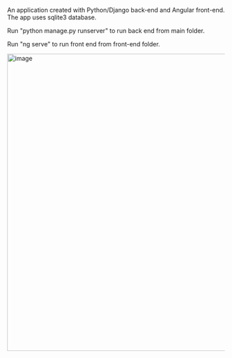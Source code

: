 An application created with Python/Django back-end and Angular front-end.
The app uses sqlite3 database.

Run "python manage.py runserver" to run back end from main folder.

Run "ng serve" to run front end from front-end folder.


<img width="688" alt="image" src="https://github.com/user-attachments/assets/e9797faa-6307-4cab-9e22-f13e9ef40cf3">
